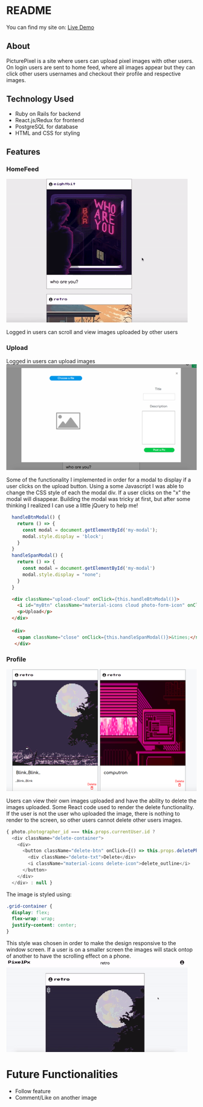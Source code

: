 # README

You can find my site on:
[Live Demo](https://picturepixel.herokuapp.com/#/)

## About
PicturePixel is a site where users can upload pixel images with other users. On login users are sent to home feed, where all images appear but they can click other users usernames and checkout their profile and respective images.

## Technology Used
* Ruby on Rails for backend
* React.js/Redux for frontend
* PostgreSQL for database
* HTML and CSS for styling

## Features
### HomeFeed
![Home Feed](app/assets/images/giphy.gif)

Logged in users can scroll and view images uploaded by other users

### Upload
Logged in users can upload images
![Upload functionality](app/assets/images/upload_function.png)



Some of the functionality I implemented in order for a modal to display if a user clicks on the upload button. Using a some Javascript I was able to change the CSS style of each the modal div. If a user clicks on the "x" the modal will disappear. Building the modal was tricky at first, but after some thinking I realized I can use a little jQuery to help me!
```javascript
  handleBtnModal() {
    return () => {
      const modal = document.getElementById('my-modal');
      modal.style.display = 'block';
    }
  }
  handleSpanModal() {
    return () => {
      const modal = document.getElementById('my-modal')
      modal.style.display = "none";
    }
  }
```
```html
  <div className="upload-cloud" onClick={this.handleBtnModal()}>
    <i id="myBtn" className="material-icons cloud photo-form-icon" onClick={this.handleBtnModal()}>cloud_upload</i>
    <p>Upload</p>
  </div>

  <div>
    <span className="close" onClick={this.handleSpanModal()}>&times;</span>
   </div>
```
### Profile
![Profile](app/assets/images/images_next.png)

Users can view their own images uploaded and have the ability to delete the images uploaded. Some React code used to render the delete functionality. If the user is not the user who uploaded the image, there is nothing to render to the screen, so other users cannot delete other users images.
```javascript
{ photo.photographer_id === this.props.currentUser.id ?
  <div className="delete-container">
    <div>
      <button className="delete-btn" onClick={() => this.props.deletePhoto(photo.id)}>
        <div className="delete-txt">Delete</div>
        <i className="material-icons delete-icon">delete_outline</i>
      </button>
    </div>
  </div> : null }
```

The image is styled using:
```CSS
.grid-container {
  display: flex;
  flex-wrap: wrap;
  justify-content: center;
}
```
This style was chosen in order to make the design responsive to the window screen. If a user is on a smaller screen the images will stack ontop of another to have the scrolling effect on a phone.
![images](app/assets/images/profile_scroll.gif)


# Future Functionalities
* Follow feature
* Comment/Like on another image
